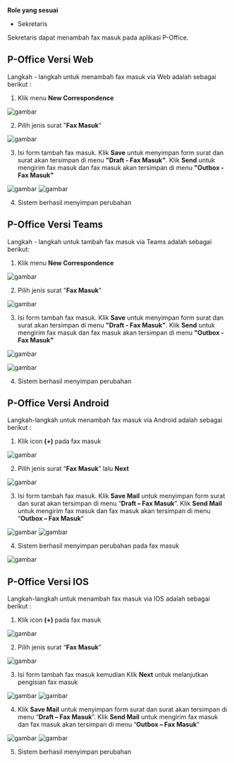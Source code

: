 **Role yang sesuai**

- Sekretaris

Sekretaris dapat menambah fax masuk pada aplikasi P-Office. 

## **P-Office Versi Web**

Langkah - langkah untuk menambah fax masuk via Web adalah sebagai berikut :

1. Klik menu **New Correspondence**

![gambar](FaxMasuk/FM_WEB/TambahFM01.png) 

2. Pilih jenis surat "**Fax Masuk**"

![gambar](FaxMasuk/FM_WEB/TambahFM02.png) 

3. Isi form tambah fax masuk. Klik **Save** untuk menyimpan form surat dan surat akan tersimpan di menu **"Draft - Fax Masuk"**. Klik **Send** untuk mengirim fax masuk dan fax masuk akan tersimpan di menu **"Outbox - Fax Masuk"**

![gambar](FaxMasuk/FM_WEB/TambahFM03.png)  ![gambar](FaxMasuk/FM_WEB/TambahFM04.png) 

4. Sistem berhasil menyimpan perubahan 

## **P-Office Versi Teams**

Langkah - langkah untuk tambah fax masuk via Teams adalah sebagai berikut:

1. Klik menu **New Correspondence**

![gambar](FaxMasuk/FM_Teams/FM02.png)

2. Pilih jenis surat "**Fax Masuk**"

![gambar](FaxMasuk/FM_Teams/FM03.png)

3. Isi form tambah fax masuk. Klik **Save** untuk menyimpan form surat dan surat akan tersimpan di menu **"Draft - Fax Masuk"**. Klik **Send** untuk mengirim fax masuk dan fax masuk akan tersimpan di menu **"Outbox - Fax Masuk"**

![gambar](FaxMasuk/FM_Teams/FM04.png)

![gambar](FaxMasuk/FM_Teams/FM05.png)

4. Sistem berhasil menyimpan perubahan

## **P-Office Versi Android**

Langkah-langkah untuk menambah fax masuk via Android adalah sebagai berikut :

1. Klik icon **(+)** pada fax masuk

![gambar](FaxMasuk/FM_Android/TambahFM/A01.jpg)

2. Pilih jenis surat “**Fax Masuk**” lalu **Next**

![gambar](FaxMasuk/FM_Android/TambahFM/A02.jpg)

3. Isi form tambah fax masuk. Klik **Save Mail** untuk menyimpan form surat dan surat akan tersimpan di menu “**Draft – Fax Masuk**”. Klik **Send Mail** untuk mengirim fax masuk dan fax masuk akan tersimpan di menu “**Outbox – Fax Masuk**”

![gambar](FaxMasuk/FM_Android/TambahFM/A03.jpg) ![gambar](FaxMasuk/FM_Android/TambahFM/A04.jpg)

4. Sistem berhasil menyimpan perubahan pada fax masuk

![gambar](FaxMasuk/FM_Android/TambahFM/A05.jpg)

## **P-Office Versi IOS**

Langkah-langkah untuk menambah fax masuk via IOS adalah sebagai berikut :

1. Klik icon **(+)** pada fax masuk

![gambar](FaxMasuk/FM_IOS/FM-2.png)

2. Pilih jenis surat “**Fax Masuk**”

![gambar](FaxMasuk/FM_IOS/FM-3.png)

3. Isi form tambah fax masuk kemudian Klik **Next** untuk melanjutkan pengisian fax masuk

![gambar](FaxMasuk/FM_IOS/FM-4.1.png) ![gambar](FaxMasuk/FM_IOS/FM-4.2.png)

4. Klik **Save Mail** untuk menyimpan form surat dan surat akan tersimpan di menu “**Draft – Fax Masuk**”. Klik **Send Mail** untuk mengirim fax masuk dan fax masuk akan tersimpan di menu “**Outbox – Fax Masuk**”

![gambar](FaxMasuk/FM_IOS/FM-5.1.png) ![gambar](FaxMasuk/FM_IOS/FM-5.2.png)

5. Sistem berhasil menyimpan perubahan

